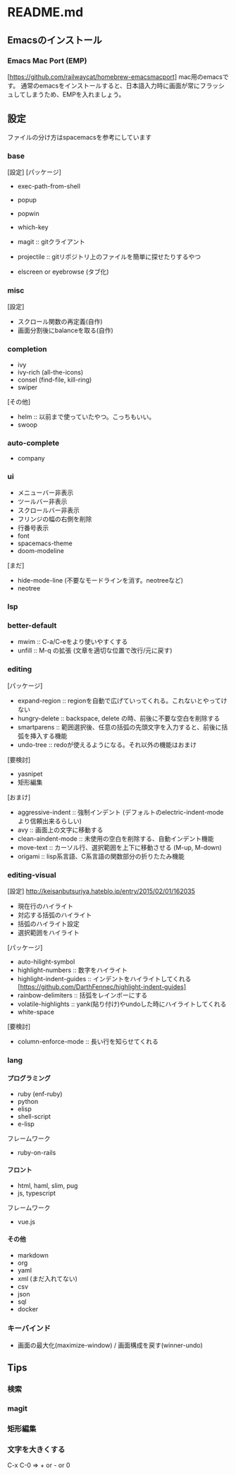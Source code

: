 # README.md
## Emacsのインストール
### Emacs Mac Port (EMP)
[https://github.com/railwaycat/homebrew-emacsmacport]
mac用のemacsです。
通常のemacsをインストールすると、日本語入力時に画面が常にフラッシュしてしまうため、EMPを入れましょう。

## 設定
ファイルの分け方はspacemacsを参考にしています

### base
[設定]
[パッケージ]
- exec-path-from-shell
- popup
- popwin
- which-key

- magit :: gitクライアント
- projectile :: gitリポジトリ上のファイルを簡単に探せたりするやつ
- elscreen or eyebrowse (タブ化)


### misc
[設定]
- スクロール関数の再定義(自作)
- 画面分割後にbalanceを取る(自作)

### completion
- ivy
- ivy-rich (all-the-icons)
- consel (find-file, kill-ring)
- swiper

[その他]
- helm :: 以前まで使っていたやつ。こっちもいい。
- swoop


### auto-complete
- company

### ui
- メニューバー非表示
- ツールバー非表示
- スクロールバー非表示
- フリンジの幅の右側を削除
- 行番号表示
- font
- spacemacs-theme
- doom-modeline

[まだ]
- hide-mode-line (不要なモードラインを消す。neotreeなど)
- neotree

### lsp


### better-default
- mwim :: C-a/C-eをより使いやすくする
- unfill :: M-q の拡張 (文章を適切な位置で改行/元に戻す)


### editing
[パッケージ]
- expand-region :: regionを自動で広げていってくれる。これないとやってけない
- hungry-delete :: backspace, delete の時、前後に不要な空白を削除する
- smartparens :: 範囲選択後、任意の括弧の先頭文字を入力すると、前後に括弧を挿入する機能
- undo-tree :: redoが使えるようになる。それ以外の機能はおまけ

[要検討]
- yasnipet
- 矩形編集

[おまけ]
- aggressive-indent :: 強制インデント (デフォルトのelectric-indent-modeより信頼出来るらしい)
- avy :: 画面上の文字に移動する
- clean-aindent-mode :: 未使用の空白を削除する、自動インデント機能
- move-text :: カーソル行、選択範囲を上下に移動させる (M-up, M-down)
- origami :: lisp系言語、C系言語の関数部分の折りたたみ機能

### editing-visual
[設定] http://keisanbutsuriya.hateblo.jp/entry/2015/02/01/162035
- 現在行のハイライト
- 対応する括弧のハイライト
- 括弧のハイライト設定
- 選択範囲をハイライト

[パッケージ]
- auto-hilight-symbol
- highlight-numbers :: 数字をハイライト
- highlight-indent-guides :: インデントをハイライトしてくれる [https://github.com/DarthFennec/highlight-indent-guides]
- rainbow-delimiters :: 括弧をレインボーにする
- volatile-highlights :: yank(貼り付け)やundoした時にハイライトしてくれる
- white-space

[要検討]
- column-enforce-mode :: 長い行を知らせてくれる

### lang
#### プログラミング
- ruby (enf-ruby)
- python
- elisp
- shell-script
- e-lisp

フレームワーク
- ruby-on-rails

#### フロント
- html, haml, slim, pug
- js, typescript

フレームワーク
- vue.js

#### その他
- markdown
- org
- yaml
- xml (まだ入れてない)
- csv
- json
- sql
- docker

### キーバインド
- 画面の最大化(maximize-window) / 画面構成を戻す(winner-undo)

## Tips
### 検索
### magit
### 矩形編集
### 文字を大きくする
C-x C-0 => + or - or 0
